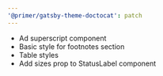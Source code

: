 ```yaml
---
'@primer/gatsby-theme-doctocat': patch
---
```


- Ad superscript component
- Basic style for footnotes section
- Table styles
- Add sizes prop to StatusLabel component
